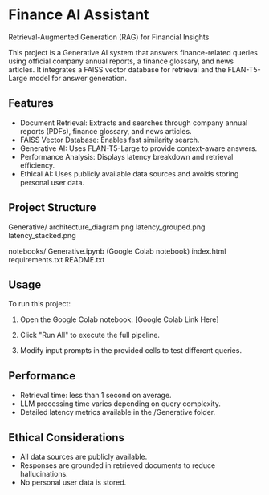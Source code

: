 Finance AI Assistant
====================
Retrieval-Augmented Generation (RAG) for Financial Insights

This project is a Generative AI system that answers finance-related queries using official company annual reports, a finance glossary, and news articles. It integrates a FAISS vector database for retrieval and the FLAN-T5-Large model for answer generation.

Features
--------
- Document Retrieval: Extracts and searches through company annual reports (PDFs), finance glossary, and news articles.
- FAISS Vector Database: Enables fast similarity search.
- Generative AI: Uses FLAN-T5-Large to provide context-aware answers.
- Performance Analysis: Displays latency breakdown and retrieval efficiency.
- Ethical AI: Uses publicly available data sources and avoids storing personal user data.

Project Structure
-----------------
Generative/
    architecture_diagram.png
    latency_grouped.png
    latency_stacked.png
   
notebooks/
    Generative.ipynb  (Google Colab notebook)
index.html
requirements.txt
README.txt


Usage
-----
To run this project:
1. Open the Google Colab notebook:
   [Google Colab Link Here]
   
2. Click "Run All" to execute the full pipeline.
3. Modify input prompts in the provided cells to test different queries.

Performance
-----------
- Retrieval time: less than 1 second on average.
- LLM processing time varies depending on query complexity.
- Detailed latency metrics available in the /Generative folder.


Ethical Considerations
----------------------
- All data sources are publicly available.
- Responses are grounded in retrieved documents to reduce hallucinations.
- No personal user data is stored.


